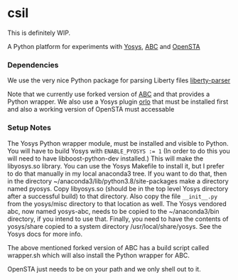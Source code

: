 # csil

This is definitely WIP.

A Python platform for experiments with [Yosys](https://github.com/YosysHQ/yosys),
[ABC](https://github.com/berkeley-abc/abc) and [OpenSTA](https://github.com/The-OpenROAD-Project/OpenSTA)

### Dependencies

We use the very nice Python package for parsing Liberty files 
[liberty-parser](https://codeberg.org/tok/liberty-parser)

Note that we currently use forked version of [ABC](https://github.com/macd/abc) and that provides a Python wrapper. We also use a Yosys plugin [orlo](https://github.com/macd/yosys-openroad-plugins) that must be installed first and also a working version of OpenSTA must accessable


### Setup Notes

The Yosys Python wrapper module, must be installed and visible to
Python. You will have to build Yosys with `ENABLE_PYOSYS := 1` (In
order to do this you will need to have libboost-python-dev installed.)
This will make the libyosys.so library. You can use the Yosys Makefile
to install it, but I prefer to do that manually in my local anaconda3
tree. If you want to do that, then in the directory
~/anaconda3/lib/python3.8/site-packages make a directory named
pyosys. Copy libyosys.so (should be in the top level Yosys directory
after a successful build) to that directory. Also copy the file
`__init__.py` from the yosys/misc directory to that location as
well. The Yosys vendored abc, now named yosys-abc, needs to be copied
to the ~/anaconda3/bin directory, if you intend to use that. Finally,
you need to have the contents of yosys/share copied to a system
directory /usr/local/share/yosys. See the Yosys docs for more info.

The above mentioned forked version of ABC has a build script called wrapper.sh
which will also install the Python wrapper for ABC.

OpenSTA just needs to be on your path and we only shell out to it.
